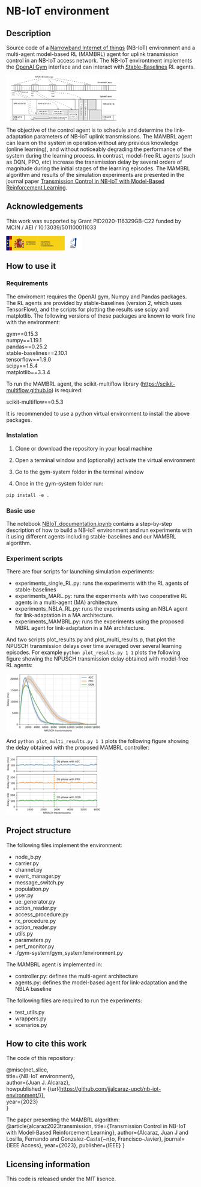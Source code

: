 # NB-IoT environment

## Description

Source code of a [Narrowband Internet of things](https://en.wikipedia.org/wiki/Narrowband_IoT) (NB-IoT) environment and a multi-agent model-based RL (MAMBRL) agent for uplink transmission control in an NB-IoT access network. The NB-IoT environtment implements the [OpenAI Gym](https://github.com/openai/gym) interface and can interact with [Stable-Baselines](https://github.com/hill-a/stable-baselines) RL agents.

<img src="img/carrier_diagram.png" align="center" width="60%"/>

The objective of the control agent is to schedule and determine the link-adaptation parameters of NB-IoT uplink transmissions. The MAMBRL agent can learn on the system in operation without any previous knowledge (online learning), and without noticeably degrading the performance of the system during the learning process. In contrast, model-free RL agents (such as DQN, PPO, etc) increase the transmission delay by several orders of magnitude during the initial stages of the learning episodes. The MAMBRL algorithm and results of the simulation experiments are presented in the journal paper [Transmission Control in NB-IoT with Model-Based Reinforcement Learning](https://ieeexplore.ieee.org/abstract/document/10147823/).

## Acknowledgements

This work was supported by Grant PID2020-116329GB-C22 funded by MCIN / AEI / 10.13039/501100011033  

<img src="img/MICINN_Gob_Web_AEI_2.jpg" align="center" width="40%"/>

## How to use it

### Requirements

The enviroment requires the OpenAI gym, Numpy and Pandas packages. The RL agents are provided by stable-baselines (version 2, which uses TensorFlow), and the scripts for plotting the results use scipy and matplotlib. The following versions of these packages are known to work fine with the environment:  

gym==0.15.3  
numpy==1.19.1  
pandas==0.25.2  
stable-baselines==2.10.1  
tensorflow==1.9.0  
scipy==1.5.4  
matplotlib==3.3.4

To run the MAMBRL agent, the scikit-multiflow library (https://scikit-multiflow.github.io) is required:  

scikit-multiflow==0.5.3

It is recommended to use a python virtual environment to install the above packages.

### Instalation

1. Clone or download the repository in your local machine

2. Open a terminal window and (optionally) activate the virtual environment

3. Go to the gym-system folder in the terminal window 

4. Once in the gym-system folder run:
```python
pip install -e .
```

### Basic use

The notebook [NBIoT_documentation.ipynb](NBIoT_documentation.ipynb) contains a step-by-step description of how to build a NB-IoT environment and run experiments with it using different agents including stable-baselines and our MAMBRL algorithm.

### Experiment scripts

There are four scripts for launching simulation experiments:

- experiments_single_RL.py: runs the experiments with the RL agents of stable-baselines  
- experiments_MARL.py: runs the experiments with two cooperative RL agents in a multi-agent (MA) architecture. 
- experiments_NBLA_RL.py: runs the experiments using an NBLA agent for link-adaptation in a MA architecture. 
- experiments_MAMBRL.py: runs the experiments using the proposed MBRL agent for link-adaptation in a MA architecture.

And two scripts plot_results.py and plot_multi_results.p, that plot the NPUSCH transmission delays over time averaged over several learning episodes. For example ```python plot_results.py 1 1``` plots the following figure showing the NPUSCH transmission delay obtained with model-free RL agents:

<img src="figures/1A_2000_10_B.png" align="center" width="50%"/> 

And ```python plot_multi_results.py 1 1``` plots the following figure showing the delay obtained with the proposed MAMBRL controller:

<img src="figures/OL_2000_10_B.png" align="center" width="50%"/> 

## Project structure

The following files implement the environment:  

- node_b.py  
- carrier.py  
- channel.py  
- event_manager.py
- message_switch.py
- population.py
- user.py
- ue_generator.py
- action_reader.py
- access_procedure.py
- rx_procedure.py
- action_reader.py
- utils.py
- parameters.py
- perf_monitor.py
- ./gym-system/gym_system/environment.py

The MAMBRL agent is implemented in:

- controller.py: defines the multi-agent architecture
- agents.py: defines the model-based agent for link-adaptation and the NBLA baseline

The following files are required to run the experiments:

- test_utils.py
- wrappers.py
- scenarios.py

## How to cite this work

The code of this repository:

@misc{net_slice,  
    title={NB-IoT environment},  
    author={Juan J. Alcaraz},  
    howpublished = {\url{https://github.com/jjalcaraz-upct/nb-iot-environment/}},  
    year={2023}  
}

The paper presenting the MAMBRL algorithm:
@article{alcaraz2023transmission,
  title={Transmission Control in NB-IoT with Model-Based Reinforcement Learning},
  author={Alcaraz, Juan J and Losilla, Fernando and Gonzalez-Casta{\~n}o, Francisco-Javier},
  journal={IEEE Access},
  year={2023},
  publisher={IEEE}
}

## Licensing information

This code is released under the MIT lisence.
